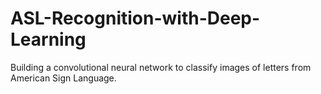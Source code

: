# ASL-Recognition-with-Deep-Learning
Building a convolutional neural network to classify images of letters from American Sign Language.
